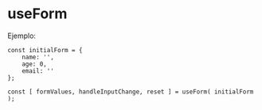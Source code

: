# useForm

Ejemplo:

```
const initialForm = {
    name: '',
    age: 0,
    email: ''
};

const [ formValues, handleInputChange, reset ] = useForm( initialForm );

```
